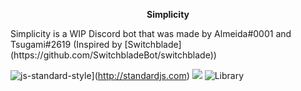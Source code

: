 <p align="center">
   <b>Simplicity</b><br>
</p>
Simplicity is a WIP Discord bot that was made by Almeida#0001 and Tsugami#2619 (Inspired by [Switchblade](https://github.com/SwitchbladeBot/switchblade))

![js-standard-style](https://img.shields.io/badge/code%20style-standard-brightgreen.svg)](http://standardjs.com)
<a title="Dependencies" target="_blank" href="https://david-dm.org/Almeeida/Simplicity/"><img src="https://david-dm.org/Almeeida/Simplicity/status.svg?style=flat-square"></a>
<img src="https://img.shields.io/badge/library-discord.js-blue.svg?style=flat-square" alt="Library">
